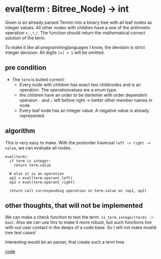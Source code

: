 # eval(term : Bitree_Node) -> int

Given is an already parsed Termin into a binary tree with all leaf nodes as integer values.
All other nodes with children have a one of the arithmetic operation `+`,`-`,`*`,`/`.
The function should return the mathematical correct solution of the term.

To make it like all programminglanguages I know, the devision is strict integer devision: All digits `|x| < 1` will be omitted.

## pre condition

- The `term` is builed correct:
  - Every node with children has exact two childnodes and is an operation. The operationvalues are a enum type.
  - the children have an order to be dertemin with order dependent operaion `-` and `/` left before right -> better other member names in node
  - Every leaf node has an integer value. A negative value is already represented.

## algorithm

This is very easy to make. With the postorder traversal `left -> right -> value`, we can evaluate all nodes.

```pseudo
eval(term):
  if term is integer:
    return term.value

  # else it is an operation
  op1 = eval(term.operant_left)
  op2 = eval(term.operant_right)

  return call corresponding operation in term.value on (op1, op2)
```

## other thoughts, that will not be implemented

We can make a check function to test the term. `is_term_integer(term) -> bool`.
Also we can use this to make it more robust, but such functions live with out user contact in the deeps of a code base. So I will not make invalid tree test cases!

Interesting would be an parser, that create such a term tree.

[code](solution.py)
